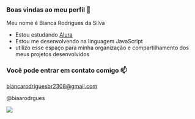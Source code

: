 ### Boas vindas ao meu perfil 💙

Meu nome é Bianca Rodrigues da Silva

- Estou estudando [Alura](https://www.alura.com)
- Estou me desenvolvendo na linguagem JavaScript
- utilizo esse espaço para minha organização e compartilhamento dos meus projetos desenvolvidos

### Você pode entrar em contato comigo 📫

biancarodriguesbr2308@gmail.com

@biaarodrgues


![](https://media.tenor.com/OPMryFxrY_wAAAAM/sofia-carson.gif)

 
